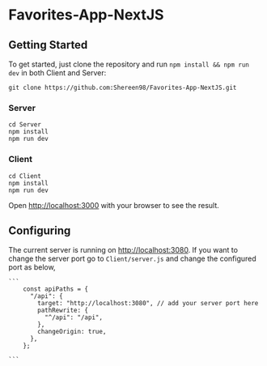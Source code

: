 # Favorites-App-NextJS


## Getting Started

To get started, just clone the repository and run `npm install && npm run dev` in both Client and Server:

    git clone https://github.com:Shereen98/Favorites-App-NextJS.git
    
### Server
   
    cd Server
    npm install
    npm run dev

### Client
   
    cd Client
    npm install
    npm run dev
 
Open [http://localhost:3000](http://localhost:3000) with your browser to see the result.
    
## Configuring

The current server is running on [http://localhost:3080](http://localhost:3080). If you want to change the server port go to `Client/server.js` and change the configured port as below,

    ```
        const apiPaths = {
          "/api": {
            target: "http://localhost:3080", // add your server port here
            pathRewrite: {
              "^/api": "/api",
            },
            changeOrigin: true,
          },
        };
        
    ```

